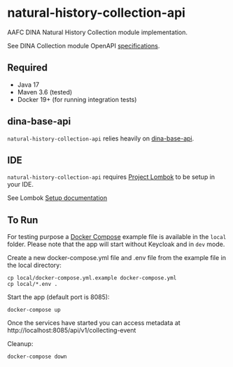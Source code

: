 # natural-history-collection-api

AAFC DINA Natural History Collection module implementation.

See DINA Collection module OpenAPI [specifications](https://dina-web.github.io/collection-specs/).

## Required

* Java 17
* Maven 3.6 (tested)
* Docker 19+ (for running integration tests)

## dina-base-api

`natural-history-collection-api` relies heavily on [dina-base-api](https://aafc-bicoe.github.io/dina-base-api/).

## IDE

`natural-history-collection-api` requires [Project Lombok](https://projectlombok.org/) to be setup in your IDE.

See Lombok [Setup documentation](https://projectlombok.org/setup/overview)

## To Run

For testing purpose a [Docker Compose](https://docs.docker.com/compose/) example file is available in the `local` folder.
Please note that the app will start without Keycloak and in `dev` mode.

Create a new docker-compose.yml file and .env file from the example file in the local directory:

```
cp local/docker-compose.yml.example docker-compose.yml
cp local/*.env .
```

Start the app (default port is 8085):

```
docker-compose up
```

Once the services have started you can access metadata at http://localhost:8085/api/v1/collecting-event

Cleanup:
```
docker-compose down
```
